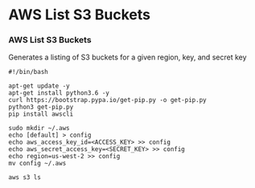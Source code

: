 AWS List S3 Buckets
==================


### AWS List S3 Buckets

Generates a listing of S3 buckets for a given region, key, and secret key

~~~~~~~~~~~~~~~~~~~~~~~~~~~~~~~~~~~~~~~~~~~~~~~~~~~~~~~~~~~~~~~~~~~~~~~~~~~~~~~~~
#!/bin/bash

apt-get update -y
apt-get install python3.6 -y
curl https://bootstrap.pypa.io/get-pip.py -o get-pip.py
python3 get-pip.py
pip install awscli

sudo mkdir ~/.aws
echo [default] > config
echo aws_access_key_id=<ACCESS_KEY> >> config
echo aws_secret_access_key=<SECRET_KEY> >> config
echo region=us-west-2 >> config
mv config ~/.aws

aws s3 ls
~~~~~~~~~~~~~~~~~~~~~~~~~~~~~~~~~~~~~~~~~~~~~~~~~~~~~~~~~~~~~~~~~~~~~~~~~~~~~~~~~

